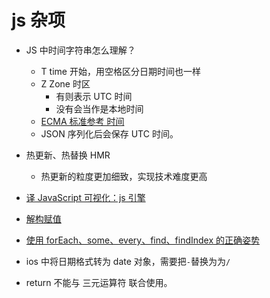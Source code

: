 # js 杂项

- JS 中时间字符串怎么理解？

  - T time 开始，用空格区分日期时间也一样
  - Z Zone 时区
    - 有则表示 UTC 时间
    - 没有会当作是本地时间
  - [ECMA 标准参考 时间](http://www.ecma-international.org/ecma-262/5.1/#sec-15.9.1.15)
  - JSON 序列化后会保存 UTC 时间。

- 热更新、热替换 HMR

  - 热更新的粒度更加细致，实现技术难度更高

- [译 JavaScript️ 可视化：js 引擎](https://juejin.im/post/5e23c3195188254dc3198b2d)

- [解构赋值](https://developer.mozilla.org/zh-CN/docs/Web/JavaScript/Reference/Operators/Destructuring_assignment)

- [使用 forEach、some、every、find、findIndex 的正确姿势](https://www.jianshu.com/p/91d740ad0ab9)

- ios 中将日期格式转为 date 对象，需要把`-`替换为为`/`

- return 不能与 三元运算符 联合使用。
